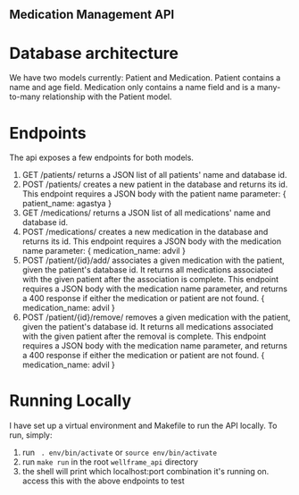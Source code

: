 ## Medication Management API

# Database architecture

We have two models currently: Patient and Medication. Patient contains a name and age field. Medication only contains a name field and is a many-to-many relationship with the Patient model.

# Endpoints

The api exposes a few endpoints for both models.

1. GET /patients/ returns a JSON list of all patients' name and database id.
2. POST /patients/ creates a new patient in the database and returns its id.
This endpoint requires a JSON body with the patient name parameter:
{
    patient_name: agastya
}
3. GET /medications/ returns a JSON list of all medications' name and database id.
4. POST /medications/ creates a new medication in the database and returns its id.
This endpoint requires a JSON body with the medication name parameter:
{
    medication_name: advil
}
5. POST /patient/{id}/add/ associates a given medication with the patient, given the
patient's database id. It returns all medications associated with the given
patient after the association is complete. This endpoint requires a JSON body with the
medication name parameter, and returns a 400 response if either the medication or patient
are not found.
{
    medication_name: advil
}
6. POST /patient/{id}/remove/ removes a given medication with the patient, given the
patient's database id. It returns all medications associated with the given
patient after the removal is complete. This endpoint requires a JSON body with the
medication name parameter, and returns a 400 response if either the medication or patient
are not found.
{
    medication_name: advil
}

# Running Locally

I have set up a virtual environment and Makefile to run the API locally. To run, simply:
1. run ` . env/bin/activate` or `source env/bin/activate`
2. run `make run` in the root  `wellframe_api` directory
3. the shell will print which localhost:port combination it's running on. access this
with the above endpoints to test